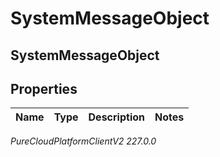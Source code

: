 # SystemMessageObject

## SystemMessageObject

## Properties

|Name | Type | Description | Notes|
|------------ | ------------- | ------------- | -------------|



_PureCloudPlatformClientV2 227.0.0_
